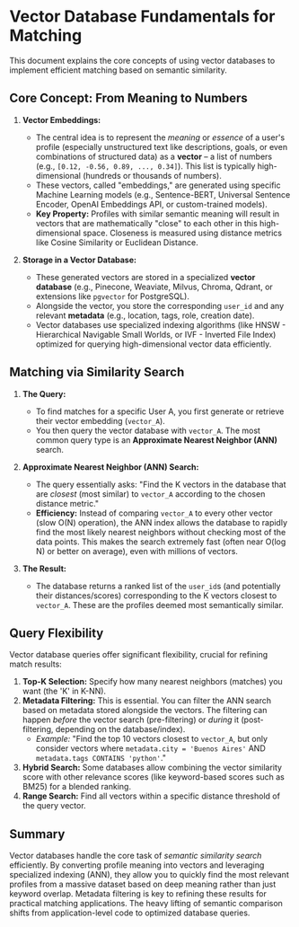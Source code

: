 # Vector Database Fundamentals for Matching

This document explains the core concepts of using vector databases to implement efficient matching based on semantic similarity.

## Core Concept: From Meaning to Numbers

1.  **Vector Embeddings:**
    *   The central idea is to represent the *meaning* or *essence* of a user's profile (especially unstructured text like descriptions, goals, or even combinations of structured data) as a **vector** – a list of numbers (e.g., `[0.12, -0.56, 0.89, ..., 0.34]`). This list is typically high-dimensional (hundreds or thousands of numbers).
    *   These vectors, called "embeddings," are generated using specific Machine Learning models (e.g., Sentence-BERT, Universal Sentence Encoder, OpenAI Embeddings API, or custom-trained models).
    *   **Key Property:** Profiles with similar semantic meaning will result in vectors that are mathematically "close" to each other in this high-dimensional space. Closeness is measured using distance metrics like Cosine Similarity or Euclidean Distance.

2.  **Storage in a Vector Database:**
    *   These generated vectors are stored in a specialized **vector database** (e.g., Pinecone, Weaviate, Milvus, Chroma, Qdrant, or extensions like `pgvector` for PostgreSQL).
    *   Alongside the vector, you store the corresponding `user_id` and any relevant **metadata** (e.g., location, tags, role, creation date).
    *   Vector databases use specialized indexing algorithms (like HNSW - Hierarchical Navigable Small Worlds, or IVF - Inverted File Index) optimized for querying high-dimensional vector data efficiently.

## Matching via Similarity Search

1.  **The Query:**
    *   To find matches for a specific User A, you first generate or retrieve their vector embedding (`vector_A`).
    *   You then query the vector database with `vector_A`. The most common query type is an **Approximate Nearest Neighbor (ANN)** search.

2.  **Approximate Nearest Neighbor (ANN) Search:**
    *   The query essentially asks: "Find the K vectors in the database that are *closest* (most similar) to `vector_A` according to the chosen distance metric."
    *   **Efficiency:** Instead of comparing `vector_A` to every other vector (slow O(N) operation), the ANN index allows the database to rapidly find the most likely nearest neighbors without checking most of the data points. This makes the search extremely fast (often near O(log N) or better on average), even with millions of vectors.

3.  **The Result:**
    *   The database returns a ranked list of the `user_id`s (and potentially their distances/scores) corresponding to the K vectors closest to `vector_A`. These are the profiles deemed most semantically similar.

## Query Flexibility

Vector database queries offer significant flexibility, crucial for refining match results:

1.  **Top-K Selection:** Specify how many nearest neighbors (matches) you want (the 'K' in K-NN).
2.  **Metadata Filtering:** This is essential. You can filter the ANN search based on metadata stored alongside the vectors. The filtering can happen *before* the vector search (pre-filtering) or *during* it (post-filtering, depending on the database/index).
    *   *Example:* "Find the top 10 vectors closest to `vector_A`, but only consider vectors where `metadata.city = 'Buenos Aires'` AND `metadata.tags CONTAINS 'python'`."
3.  **Hybrid Search:** Some databases allow combining the vector similarity score with other relevance scores (like keyword-based scores such as BM25) for a blended ranking.
4.  **Range Search:** Find all vectors within a specific distance threshold of the query vector.

## Summary

Vector databases handle the core task of *semantic similarity search* efficiently. By converting profile meaning into vectors and leveraging specialized indexing (ANN), they allow you to quickly find the most relevant profiles from a massive dataset based on deep meaning rather than just keyword overlap. Metadata filtering is key to refining these results for practical matching applications. The heavy lifting of semantic comparison shifts from application-level code to optimized database queries. 